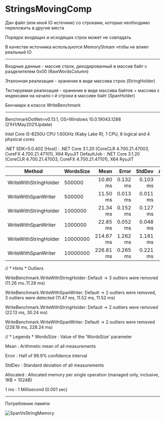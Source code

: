 # StringsMovingComp

Дан файл (или иной IO источник) со строками, которые необходимо переложить в другие места

Порядок входящих и исходящих строк может не совпадать

В качестве источника используются MemoryStream чтобы не влиял реальный IO

----------------------------------------------------------------------------------------------------------

Входные данные - массив строк, декодированный в массив байт с разделителем 0x00 (RawWordsColumn) 

Эталонная реализация - хранение в виде массива строк (StringHolder)

Тестируемая реализация - хранение в виде массива байтов + массива с индексами на начало i-й строки в массиве байт (SpanHolder)

Бенчмарк в классе WriteBenchmark

----------------------------------------------------------------------------------------------------------

BenchmarkDotNet=v0.13.1, OS=Windows 10.0.19043.1288 (21H1/May2021Update)

Intel Core i5-8250U CPU 1.60GHz (Kaby Lake R), 1 CPU, 8 logical and 4 physical cores

.NET SDK=5.0.402
  [Host]     : .NET Core 3.1.20 (CoreCLR 4.700.21.47003, CoreFX 4.700.21.47101), X64 RyuJIT
  DefaultJob : .NET Core 3.1.20 (CoreCLR 4.700.21.47003, CoreFX 4.700.21.47101), X64 RyuJIT


|                Method | WordsSize |      Mean |    Error |   StdDev | Allocated |
|---------------------- |---------- |----------:|---------:|---------:|----------:|
| WriteWithStringHolder |    500000 |  10.80 ms | 0.132 ms | 0.103 ms |   5,328 B |
|   WriteWithSpanWriter |    500000 |  11.50 ms | 0.013 ms | 0.011 ms |      32 B |
| WriteWithStringHolder |   1000000 |  21.34 ms | 0.152 ms | 0.127 ms |   5,328 B |
|   WriteWithSpanWriter |   1000000 |  22.85 ms | 0.052 ms | 0.048 ms |      32 B |
| WriteWithStringHolder |  10000000 | 214.67 ms | 1.262 ms | 1.181 ms |   5,741 B |
|   WriteWithSpanWriter |  10000000 | 226.81 ms | 0.265 ms | 0.221 ms |   1,384 B |

// * Hints *
Outliers

  WriteBenchmark.WriteWithStringHolder: Default -> 3 outliers were removed (11.26 ms..11.28 ms)
  
  WriteBenchmark.WriteWithSpanWriter: Default   -> 2 outliers were removed, 3 outliers were detected (11.47 ms, 11.52 ms, 11.52 ms)
  
  WriteBenchmark.WriteWithStringHolder: Default -> 2 outliers were removed (22.13 ms, 30.24 ms)
  
  WriteBenchmark.WriteWithSpanWriter: Default   -> 2 outliers were removed (228.18 ms, 228.24 ms)

// * Legends *
  WordsSize : Value of the 'WordsSize' parameter
  
  Mean      : Arithmetic mean of all measurements
  
  Error     : Half of 99.9% confidence interval
  
  StdDev    : Standard deviation of all measurements
  
  Allocated : Allocated memory per single operation (managed only, inclusive, 1KB = 1024B)
  
  1 ms      : 1 Millisecond (0.001 sec)
  
  
----------------------------------------------------------------------------------------------------------

Потребление памяти

![SpanVsStringMemory](https://user-images.githubusercontent.com/23265895/140976184-3351cd5c-fbbf-4ea4-be31-23e64efc8692.JPG) 
